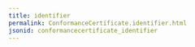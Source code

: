 ```yaml
---
title: identifier
permalink: ConformanceCertificate.identifier.html
jsonid: conformancecertificate_identifier
---
```

